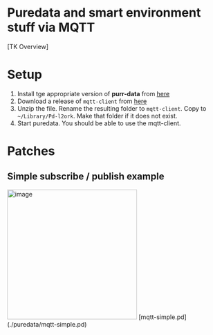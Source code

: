 # Puredata and smart environment stuff via MQTT
[TK Overview]

# Setup
1. Install tge appropriate version of **purr-data** from [here](https://agraef.github.io/purr-data/)
2. Download a release of `mqtt-client` from [here](https://github.com/njazz/mqtt-client-object/releases/tag/0.0.2)
3. Unzip the file. Rename the resulting folder to `mqtt-client`. Copy to `~/Library/Pd-l2ork`. Make that folder if it does not exist. 
4. Start puredata. You should be able to use the mqtt-client. 

# Patches

## Simple subscribe / publish example
<img width="300" alt="image" src="https://user-images.githubusercontent.com/1598545/155996928-d008fb7b-5e71-4e50-90da-53fb21a37663.png">
[mqtt-simple.pd](./puredata/mqtt-simple.pd)
